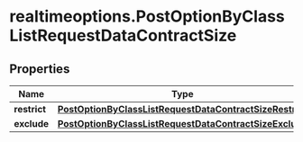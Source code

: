 # realtimeoptions.PostOptionByClassListRequestDataContractSize

## Properties

Name | Type | Description | Notes
------------ | ------------- | ------------- | -------------
**restrict** | [**PostOptionByClassListRequestDataContractSizeRestrict**](PostOptionByClassListRequestDataContractSizeRestrict.md) |  | [optional] 
**exclude** | [**PostOptionByClassListRequestDataContractSizeExclude**](PostOptionByClassListRequestDataContractSizeExclude.md) |  | [optional] 


